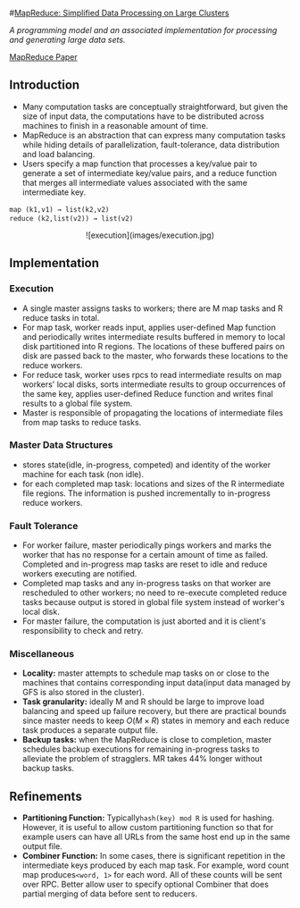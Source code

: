 #[MapReduce: Simplified Data Processing on Large Clusters](http://nil.csail.mit.edu/6.824/2020/papers/mapreduce.pdf)

*A programming model and an associated implementation for processing and generating large data sets.*

[MapReduce Paper](http://nil.csail.mit.edu/6.824/2020/papers/mapreduce.pdf)
## Introduction

- Many computation tasks are conceptually straightforward, but given the size of input data, the computations have to be distributed across machines to finish in a reasonable amount of time.
- MapReduce is an abstraction that can express many computation tasks while hiding details of parallelization, fault-tolerance, data distribution and load balancing.
- Users specify a map function that processes a key/value pair to generate a set of intermediate key/value pairs, and a reduce function that merges all intermediate values associated with the same intermediate key.

```
map (k1,v1) → list(k2,v2)
reduce (k2,list(v2)) → list(v2)
```

<center>![execution](images/execution.jpg)</center>

## Implementation

### Execution

- A single master assigns tasks to workers; there are M map tasks and R reduce tasks in total.
- For map task, worker reads input, applies user-defined Map function and periodically writes intermediate results buffered in memory to local disk partitioned into R regions. The locations of these buffered pairs on disk are passed back to the master, who forwards these locations to the reduce workers.
- For reduce task, worker uses rpcs to read intermediate results on map workers' local disks, sorts intermediate results to group occurrences of the same key, applies user-defined Reduce function and writes final results to a global file system.
- Master is responsible of propagating the locations of intermediate files from map tasks to reduce tasks.

### Master Data Structures

* stores state(idle, in-progress, competed) and identity of the worker machine for each task (non idle).
* for each completed map task: locations and sizes of the R intermediate file regions. The information is pushed incrementally to in-progress reduce workers.

### Fault Tolerance

- For worker failure, master periodically pings workers and marks the worker that has no response for a certain amount of time as failed. Completed and in-progress map tasks are reset to idle and reduce workers executing are notified.
- Completed map tasks and any in-progress tasks on that worker are rescheduled to other workers; no need to re-execute completed reduce tasks because output is stored in global file system instead of worker's local disk.
- For master failure, the computation is just aborted and it is client's responsibility to check and retry.

### Miscellaneous

- **Locality:** master attempts to schedule map tasks on or close to the machines that contains corresponding input data(input data managed by GFS is also stored in the cluster).
- **Task granularity:** ideally M and R should be large to improve load balancing and speed up failure recovery, but there are practical bounds since master needs to keep $O(M\times R)$ states in memory and each reduce task produces a separate output file.
- **Backup tasks:** when the MapReduce is close to completion, master schedules backup executions for remaining in-progress tasks to alleviate the problem of stragglers. MR takes 44% longer without backup tasks.

## Refinements

- **Partitioning Function:** Typically`hash(key) mod R` is used for hashing. However, it is useful to allow custom partitioning function so that for example users can have all URLs from the same host end up in the same output file.
- **Combiner Function:** In some cases, there is significant repetition in the intermediate keys produced by each map task. For example, word count map produces`<word, 1>` for each word. All of these counts will be sent over RPC. Better allow user to specify optional Combiner that does partial merging of data before sent to reducers.
